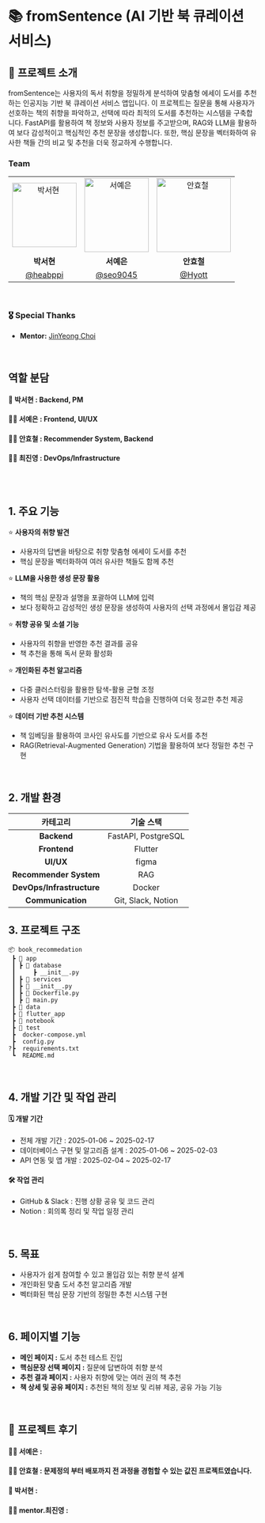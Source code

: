 # 📚 fromSentence (AI 기반 북 큐레이션 서비스)

## 📌 프로젝트 소개
fromSentence는 사용자의 독서 취향을 정밀하게 분석하여 맞춤형 에세이 도서를 추천하는 인공지능 기반 북 큐레이션 서비스 앱입니다. 
이 프로젝트는 질문을 통해 사용자가 선호하는 책의 취향을 파악하고, 선택에 따라 최적의 도서를 추천하는 시스템을 구축합니다. FastAPI를 활용하여 책 정보와 사용자 정보를 주고받으며, RAG와 LLM을 활용하여 보다 감성적이고 핵심적인 추천 문장을 생성합니다. 또한, 핵심 문장을 벡터화하여 유사한 책들 간의 비교 및 추천을 더욱 정교하게 수행합니다.

### Team

<table>
  <tr>
    <td align="center"><img src="https://github.com/heabppi.png" width="130" height="130" alt="박서현"></td>
    <td align="center"><img src="https://github.com/seo9045.png" width="130" height="150" alt="서예은"></td>
    <td align="center"><img src="https://github.com/Hyott.png" width="150" height="150" alt="안효철"></td>
  </tr>
  <tr>
    <td align="center"><b>박서현</b></td>
    <td align="center"><b>서예은</b></td>
    <td align="center"><b>안효철</b></td>
  </tr>
  <tr>
    <td align="center"><a href="https://github.com/heabppi">@heabppi</a></td>
    <td align="center"><a href="https://github.com/seo9045">@seo9045</a></td>
    <td align="center"><a href="https://github.com/Hyott">@Hyott</a></td>
  </tr>
</table>

<br>

### 🎖 Special Thanks
- **Mentor:** [JinYeong Choi](https://www.linkedin.com/in/jin0choi/)

<br>

## 역할 분담
#### 🧸 박서현 : Backend, PM

#### 👩‍💻 서예은 : Frontend, UI/UX

#### 👨‍💻 안효철 : Recommender System, Backend

#### 👨‍💻 최진영 : DevOps/Infrastructure

<br>
<br>

 ##  1.  주요 기능
⭐️ **사용자의 취향 발견**
- 사용자의 답변을 바탕으로 취향 맞춤형 에세이 도서를 추천
- 핵심 문장을 벡터화하여 여러 유사한 책들도 함께 추천


⭐️ **LLM을 사용한 생성 문장 활용**
- 책의 핵심 문장과 설명을 포괄하여 LLM에 입력
- 보다 정확하고 감성적인 생성 문장을 생성하여 사용자의 선택 과정에서 몰입감 제공


⭐️ **취향 공유 및 소셜 기능**
- 사용자의 취향을 반영한 추천 결과를 공유
- 책 추천을 통해 독서 문화 활성화


⭐️ **개인화된 추천 알고리즘**
- 다중 클러스터링을 활용한 탐색-활용 균형 조정
- 사용자 선택 데이터를 기반으로 점진적 학습을 진행하여 더욱 정교한 추천 제공

⭐️ **데이터 기반 추천 시스템**
- 책 임베딩을 활용하여 코사인 유사도를 기반으로 유사 도서를 추천
- RAG(Retrieval-Augmented Generation) 기법을 활용하여 보다 정밀한 추천 구현

<br>

## 2. 개발 환경
| 카테고리 | 기술 스택 |
|:----------:|:----------:|
| **Backend** | FastAPI, PostgreSQL |
| **Frontend** | Flutter |
| **UI/UX** | figma |
| **Recommender System** | RAG |
| **DevOps/Infrastructure** | Docker|
| **Communication** | Git, Slack, Notion|


## 3. 프로젝트 구조
```
📦 book_recommedation
 ┣ 📂 app
 ┃ ┣ 📂 database  
 ┃     ┣ __init__.py
 ┃ ┣ 📂 services  
 ┃ ┣ 📜 __init__.py
 ┃ ┣ 📜 Dockerfile.py
 ┃ ┣ 📜 main.py
 ┣ 📂 data
 ┣ 📂 flutter_app
 ┣ 📂 notebook
 ┣ 📂 test
 ┣  docker-compose.yml
 ┣  config.py    
?┣  requirements.txt  
 ┗  README.md
```

<br>

## 4. 개발 기간 및 작업 관리
#### 🗓 개발 기간
- 전체 개발 기간 : 2025-01-06 ~ 2025-02-17
- 데이터베이스 구현 및 알고리즘 설계 : 2025-01-06 ~ 2025-02-03
- API 연동 및 앱 개발 : 2025-02-04 ~ 2025-02-17

#### 🛠 작업 관리
- GitHub & Slack : 진행 상황 공유 및 코드 관리
- Notion : 회의록 정리 및 작업 일정 관리

<br>

## 5. 목표
- 사용자가 쉽게 참여할 수 있고 몰입감 있는 취향 분석 설계
- 개인화된 맞춤 도서 추천 알고리즘 개발
- 벡터화된 핵심 문장 기반의 정밀한 추천 시스템 구현

<br>

## 6. 페이지별 기능
- **메인 페이지 :** 도서 추천 테스트 진입
- **핵심문장 선택 페이지 :** 질문에 답변하여 취향 분석
- **추천 결과 페이지 :** 사용자 취향에 맞는 여러 권의 책 추천
- **책 상세 및 공유 페이지 :** 추천된 책의 정보 및 리뷰 제공, 공유 가능 기능

<br>

## 📢 프로젝트 후기
#### 👩‍💻 서예은 :

#### 👨‍💻 안효철 : 문제정의 부터 배포까지 전 과정을 경험할 수 있는 값진 프로젝트였습니다.

#### 🧸 박서현 :

#### 👨‍💻 mentor.최진영 :
